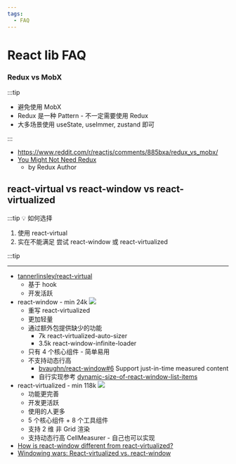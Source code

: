```yaml
---
tags:
  - FAQ
---
```


# React lib FAQ

### Redux vs MobX

:::tip

- 避免使用 MobX
- Redux 是一种 Pattern - 不一定需要使用 Redux
- 大多场景使用 useState, useImmer, zustand 即可

:::

- https://www.reddit.com/r/reactjs/comments/885bxa/redux_vs_mobx/
- [You Might Not Need Redux](https://medium.com/@dan_abramov/you-might-not-need-redux-be46360cf367)
  - by Redux Author

## react-virtual vs react-window vs react-virtualized

:::tip 💡 如何选择

1. 使用 react-virtual
2. 实在不能满足 尝试 react-window 或 react-virtualized

:::tip

---

- [tannerlinsley/react-virtual](https://github.com/tannerlinsley/react-virtual)
  - 基于 hook
  - 开发活跃
- react-window - min 24k ![](https://badgen.net/bundlephobia/min/react-window)
  - 重写 react-virtualized
  - 更加轻量
  - 通过额外包提供缺少的功能
    - 7k react-virtualized-auto-sizer
    - 3.5k react-window-infinite-loader
  - 只有 4 个核心组件 - 简单易用
  - 不支持动态行高
    - [bvaughn/react-window#6](https://github.com/bvaughn/react-window/issues/6)
      Support just-in-time measured content
    - 自行实现参考 [dynamic-size-of-react-window-list-items](https://codesandbox.io/s/dynamic-size-of-react-window-list-items-64o9p?file=/src/ChatMessage.js)
- react-virtualized - min 118k ![](https://badgen.net/bundlephobia/min/react-virtualized)
  - 功能更完善
  - 开发更活跃
  - 使用的人更多
  - 5 个核心组件 + 8 个工具组件
  - 支持 2 维 非 Grid 渲染
  - 支持动态行高 CellMeasurer - 自己也可以实现
- [How is react-window different from react-virtualized?](https://github.com/bvaughn/react-window#how-is-react-window-different-from-react-virtualized)
- [Windowing wars: React-virtualized vs. react-window](https://blog.logrocket.com/windowing-wars-react-virtualized-vs-react-window)
